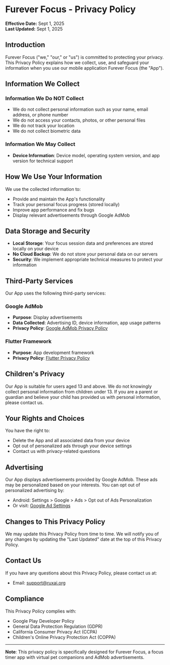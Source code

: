 # Furever Focus - Privacy Policy

**Effective Date:** Sept 1, 2025  
**Last Updated:** Sept 1, 2025

## Introduction

Furever Focus ("we," "our," or "us") is committed to protecting your privacy. This Privacy Policy explains how we collect, use, and safeguard your information when you use our mobile application Furever Focus (the "App").

## Information We Collect

### Information We Do NOT Collect
- We do not collect personal information such as your name, email address, or phone number
- We do not access your contacts, photos, or other personal files
- We do not track your location
- We do not collect biometric data

### Information We May Collect
- **Device Information**: Device model, operating system version, and app version for technical support

## How We Use Your Information

We use the collected information to:
- Provide and maintain the App's functionality
- Track your personal focus progress (stored locally)
- Improve app performance and fix bugs
- Display relevant advertisements through Google AdMob

## Data Storage and Security

- **Local Storage**: Your focus session data and preferences are stored locally on your device
- **No Cloud Backup**: We do not store your personal data on our servers
- **Security**: We implement appropriate technical measures to protect your information

## Third-Party Services

Our App uses the following third-party services:

### Google AdMob
- **Purpose**: Display advertisements
- **Data Collected**: Advertising ID, device information, app usage patterns
- **Privacy Policy**: [Google AdMob Privacy Policy](https://policies.google.com/privacy)

### Flutter Framework
- **Purpose**: App development framework
- **Privacy Policy**: [Flutter Privacy Policy](https://flutter.dev/privacy)

## Children's Privacy

Our App is suitable for users aged 13 and above. We do not knowingly collect personal information from children under 13. If you are a parent or guardian and believe your child has provided us with personal information, please contact us.

## Your Rights and Choices

You have the right to:
- Delete the App and all associated data from your device
- Opt out of personalized ads through your device settings
- Contact us with privacy-related questions

## Advertising

Our App displays advertisements provided by Google AdMob. These ads may be personalized based on your interests. You can opt out of personalized advertising by:
- Android: Settings > Google > Ads > Opt out of Ads Personalization
- Or visit: [Google Ad Settings](https://adssettings.google.com/)

## Changes to This Privacy Policy

We may update this Privacy Policy from time to time. We will notify you of any changes by updating the "Last Updated" date at the top of this Privacy Policy.

## Contact Us

If you have any questions about this Privacy Policy, please contact us at:
- Email: support@ruxai.org

## Compliance

This Privacy Policy complies with:
- Google Play Developer Policy
- General Data Protection Regulation (GDPR)
- California Consumer Privacy Act (CCPA)
- Children's Online Privacy Protection Act (COPPA)

---

**Note**: This privacy policy is specifically designed for Furever Focus, a focus timer app with virtual pet companions and AdMob advertisements.
